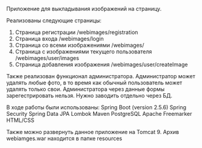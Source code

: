 Приложение для выкладывания изображений на страницу.

Реализованы следующие страницы:
1) Страница регистрации /webimages/registration
2) Страница входа /webimages/login
3) Страница со всеми изображениями /webimages/
4) Страница с изображениями текущего пользователя /webimages/user/images
5) Страница добавления изображения /webimages/user/createImage

Также реализован функционал администратора. Администратор может удалять любые фото, в то время как обычный пользователь может удалять только свои. Администратора через данные формы зарегестрировать нельзя. Нужно заводить отдельно через БД.

В ходе работы были использованы:
Spring Boot (version 2.5.6)
Spring Security
Spring Data JPA
Lombok
Maven
PostgreSQL
Apache Freemarker
HTML/CSS

Также можно развернуть данное приложение на Tomcat 9. Архив webiamges.war находится в папке resources


